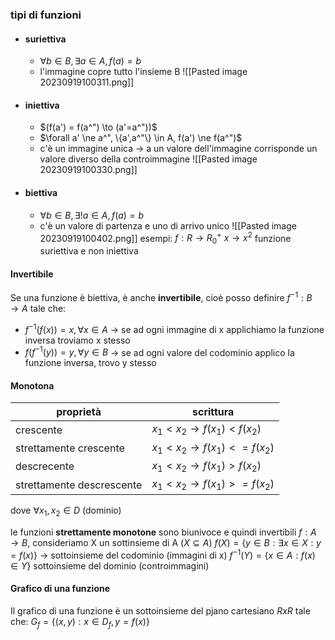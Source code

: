 ### tipi di funzioni
- #### suriettiva
	- $\forall b \in B, \exists a \in A, f(a)=b$
	- l'immagine copre tutto l'insieme B
 ![[Pasted image 20230919100311.png]]
- #### iniettiva
	- $(f(a') = f(a^") \to (a'=a^"))$
	- $\forall a' \ne a^", \{a',a^"\} \in A, f(a') \ne f(a^")$
	- c'è un immagine unica -> a un valore dell'immagine corrisponde un valore diverso della controimmagine
 ![[Pasted image 20230919100330.png]]
- #### biettiva
	- $\forall b \in B, \exists ! a \in A, f(a)=b$
	- c'è un valore di partenza e uno di arrivo unico
 ![[Pasted image 20230919100402.png]]
esempi:
$f:R \to R_0^+$
$x \to x^2$
funzione suriettiva e non iniettiva

#### Invertibile
Se una funzione è biettiva, è anche **invertibile**, cioè posso definire $f^{-1}:B \to A$ tale che:
- $f^{-1}(f(x))=x, \forall x \in A$ -> se ad ogni immagine di x applichiamo la funzione inversa troviamo x stesso
- $f(f^{-1}(y)) = y, \forall y \in B$ -> se ad ogni valore del codominio applico la funzione inversa, trovo y stesso

#### Monotona
|proprietà|scrittura|
|---|---|
|crescente|$x_1<x_2 \to f(x_1)<f(x_2)$|
|strettamente crescente|$x_1<x_2 \to f(x_1)<=f(x_2)$|
|descrecente|$x_1<x_2 \to f(x_1)>f(x_2)$|
|strettamente descrescente|$x_1<x_2 \to f(x_1)>=f(x_2)$|
dove $\forall x_1,x_2 \in D$ (dominio)

le funzioni **strettamente monotone** sono biunivoce e quindi invertibili
$f: A \to B$, consideriamo X un sottinsieme di A ($X \subseteq A$)
$f(X) = \{y \in B: \exists x \in X : y=f(x)\}$ -> sottoinsieme del codominio (immagini di x)
$f^{-1}(Y) = \{x \in A: f(x) \in Y\}$ sottoinsieme del dominio (controimmagini)

#### Grafico di una funzione
Il grafico di una funzione è un sottoinsieme del pjano cartesiano $RxR$ tale che:
$G_f = \{(x,y): x \in D_f, y=f(x)\}$